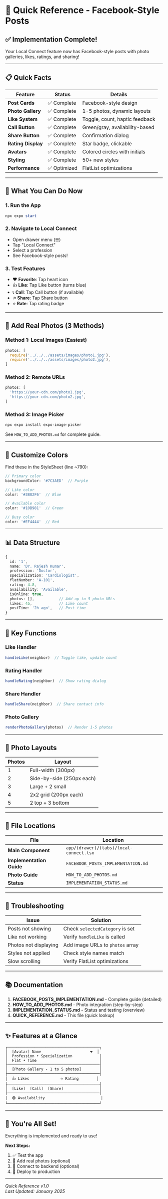 # 🚀 Quick Reference - Facebook-Style Posts

## ✅ Implementation Complete!

Your Local Connect feature now has Facebook-style posts with photo galleries, likes, ratings, and sharing!

---

## 📋 Quick Facts

| Feature | Status | Details |
|---------|--------|---------|
| **Post Cards** | ✅ Complete | Facebook-style design |
| **Photo Gallery** | ✅ Complete | 1-5 photos, dynamic layouts |
| **Like System** | ✅ Complete | Toggle, count, haptic feedback |
| **Call Button** | ✅ Complete | Green/gray, availability-based |
| **Share Button** | ✅ Complete | Confirmation dialog |
| **Rating Display** | ✅ Complete | Star badge, clickable |
| **Avatars** | ✅ Complete | Colored circles with initials |
| **Styling** | ✅ Complete | 50+ new styles |
| **Performance** | ✅ Optimized | FlatList optimizations |

---

## 🎯 What You Can Do Now

### 1. Run the App
```powershell
npx expo start
```

### 2. Navigate to Local Connect
- Open drawer menu (☰)
- Tap "Local Connect"
- Select a profession
- See Facebook-style posts!

### 3. Test Features
- ❤️ **Favorite**: Tap heart icon
- 👍 **Like**: Tap Like button (turns blue)
- 📞 **Call**: Tap Call button (if available)
- ↗️ **Share**: Tap Share button
- ⭐ **Rate**: Tap rating badge

---

## 📸 Add Real Photos (3 Methods)

### Method 1: Local Images (Easiest)
```typescript
photos: [
  require('../../../assets/images/photo1.jpg'),
  require('../../../assets/images/photo2.jpg'),
]
```

### Method 2: Remote URLs
```typescript
photos: [
  'https://your-cdn.com/photo1.jpg',
  'https://your-cdn.com/photo2.jpg',
]
```

### Method 3: Image Picker
```powershell
npx expo install expo-image-picker
```
See `HOW_TO_ADD_PHOTOS.md` for complete guide.

---

## 🎨 Customize Colors

Find these in the StyleSheet (line ~790):

```typescript
// Primary color
backgroundColor: '#7C3AED'  // Purple

// Like color
color: '#3B82F6'  // Blue

// Available color
color: '#10B981'  // Green

// Busy color
color: '#EF4444'  // Red
```

---

## 📊 Data Structure

```typescript
{
  id: '1',
  name: 'Dr. Rajesh Kumar',
  profession: 'Doctor',
  specialization: 'Cardiologist',
  flatNumber: 'A-101',
  rating: 4.8,
  availability: 'Available',
  isOnline: true,
  photos: [],           // Add up to 5 photo URLs
  likes: 45,            // Like count
  postTime: '2h ago',   // Post time
}
```

---

## 🔧 Key Functions

### Like Handler
```typescript
handleLike(neighbor)  // Toggle like, update count
```

### Rating Handler
```typescript
handleRating(neighbor)  // Show rating dialog
```

### Share Handler
```typescript
handleShare(neighbor)  // Share contact info
```

### Photo Gallery
```typescript
renderPhotoGallery(photos)  // Render 1-5 photos
```

---

## 📱 Photo Layouts

| Photos | Layout |
|--------|--------|
| 1 | Full-width (300px) |
| 2 | Side-by-side (250px each) |
| 3 | Large + 2 small |
| 4 | 2x2 grid (200px each) |
| 5 | 2 top + 3 bottom |

---

## 🎯 File Locations

| File | Location |
|------|----------|
| **Main Component** | `app/(drawer)/(tabs)/local-connect.tsx` |
| **Implementation Guide** | `FACEBOOK_POSTS_IMPLEMENTATION.md` |
| **Photo Guide** | `HOW_TO_ADD_PHOTOS.md` |
| **Status** | `IMPLEMENTATION_STATUS.md` |

---

## 🐛 Troubleshooting

| Issue | Solution |
|-------|----------|
| Posts not showing | Check `selectedCategory` is set |
| Like not working | Verify `handleLike` is called |
| Photos not displaying | Add image URLs to `photos` array |
| Styles not applied | Check style names match |
| Slow scrolling | Verify FlatList optimizations |

---

## 📚 Documentation

1. **FACEBOOK_POSTS_IMPLEMENTATION.md** - Complete guide (detailed)
2. **HOW_TO_ADD_PHOTOS.md** - Photo integration (step-by-step)
3. **IMPLEMENTATION_STATUS.md** - Status and testing (overview)
4. **QUICK_REFERENCE.md** - This file (quick lookup)

---

## ✨ Features at a Glance

```
┌─────────────────────────────────────────┐
│  [Avatar] Name                      ❤️  │
│  Profession • Specialization            │
│  Flat • Time                            │
├─────────────────────────────────────────┤
│  [Photo Gallery - 1 to 5 photos]        │
├─────────────────────────────────────────┤
│  👍 Likes              ⭐ Rating        │
├─────────────────────────────────────────┤
│  [Like]  [Call]  [Share]                │
├─────────────────────────────────────────┤
│  🟢 Availability                         │
└─────────────────────────────────────────┘
```

---

## 🎉 You're All Set!

Everything is implemented and ready to use!

**Next Steps:**
1. ✅ Test the app
2. 📸 Add real photos (optional)
3. 🔗 Connect to backend (optional)
4. 🚀 Deploy to production

---

*Quick Reference v1.0*  
*Last Updated: January 2025*